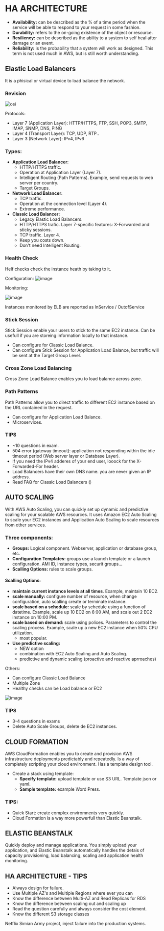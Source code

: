 # HA ARCHITECTURE

- **Availability:** can be described as the % of a time period when the service will be able to respond to your request in some fashion.
- **Durability:** refers to the on-going existence of the object or resource.
- **Resiliency:** can be described as the ability to a system to self heal after damage or an event.
- **Reliability:** is the probability that a system will work as designed. This term is not used much in AWS, but is still worth understanding.


## Elastic Load Balancers

It is a phisical or virtual device to load balance the network.


### Revision

![osi](https://user-images.githubusercontent.com/24825457/81094397-d1f89c80-8ed9-11ea-9354-0bff80cfa932.png)

Protocols:
  - Layer 7 (Application Layer): HTTP/HTTPS, FTP, SSH, POP3, SMTP, IMAP, SNMP, DNS, PING
  - Layer 4 (Transport Layer): TCP, UDP, RTP..
  - Layer 3 (Network Layer): IPv4, IPv6

### Types:

  - **Application Load Balancer:** 
    - HTTP/HTTPS traffic.
    - Operation at Application Layer (Layer 7).
    - Intelligent Routing (Path Patterns). Example, send requests to web server per country.
    - Target Groups.
  - **Network Load Balancer:** 
    - TCP traffic. 
    - Operation at the connection level (Layer 4).
    - Extreme performance.
  - **Classic Load Balancer:** 
    - Legacy Elastic Load Balancers.
    - HTTP/HTTPS trafic. Layer 7-specific features: X-Forwarded and sticky sessions.
    - TCP traffic. Layer 4.
    - Keep you costs down.
    - Don't need Intelligent Routing.

### Health Check

Helf checks check the instance heath by taking to it.
 
Configuration: 
![image](https://user-images.githubusercontent.com/24825457/81099716-babdad00-8ee1-11ea-8ffb-bcf36f553641.png)

Monitoring:

![image](https://user-images.githubusercontent.com/24825457/81100073-49322e80-8ee2-11ea-83ab-13257fb95fe7.png)

Instances monitored by ELB are reported as InService / OutofService 
 
### Stick Session

Stick Session enable your users to stick to the same EC2 instance. Can be usefull if you are storeing information locally to that instance.

  - Can configure for Classic Load Balance.
  - Can configure Stick Session for Application Load Balance, but traffic will be sent at the Target Group Level.
  
### Cross Zone Load Balancing

Cross Zone Load Balance enables you to load balance across zone.

### Path Patterns

Path Patterns allow you to direct traffic to different EC2 instance based on the URL contained in the request.

  - Can configure for Application Load Balance.
  - Microservices.

### TIPS
 - ~10 questions in exam.
 - 504 error (gateway timeout): application not responding within the idle timeout period (Web server layer or Database Layer).
 - If you need the IPv4 adderes of your end user, looock for the X-Forwarded-For header.
 - Load Balancers have their own DNS name. you are never given an IP address.
 - Read FAQ for Classic Load Balancers ()	

## AUTO SCALING

With AWS Auto Scaling, you can quickly set up dynamic and predictive scaling for your scalable AWS resources. It uses Amazon EC2 Auto Scaling to scale your EC2 instances and Application Auto Scaling to scale resources from other services.

### Three components:
  
  - **Groups:** Logical component. Webserver, application or database group, etc.
  - **Configuration Templates:** groups use a launch template or a launch configuration. AMI ID, instance types, securit groups...
  - **Scalling Options:** rules to scale groups.
  
#### Scalling Options:

  - **maintain current instance levels at all times**. Example, maintain 10 EC2.
  - **scale manually:** configure number of resource, when change configuration, auto scalling create or terminate instance.
  - **scale based on a schedule:** scale by schedule using a function of datetime. Example, scale up 10 EC2 on 6:00 AM, and scale out 2 EC2 instance on 10:00 PM. 
  - **scale based on demand:** scale using polices. Parameters to control the scaling process. Example, scale up a new EC2 instance when 50% CPU utilization.
    - most popular.
  - **Use predictive scaling:**
    - NEW option
    - combination with EC2 Auto Scaling and Auto Scaling.
    - predictive and dynamic scaling (proactive and reactive aprroaches)

Others:

  - Can configure Classic Load Balance
  - Multiple Zone
  - Healthy checks can be Load balance or EC2

![image](https://user-images.githubusercontent.com/24825457/81106420-ee9dd000-8eeb-11ea-8602-5afc9cb6c00d.png)


### TIPS

  - 3-4 questions in exams
  - Delete Auto Scale Groups, delete de EC2 instances.


## CLOUD FORMATION

AWS CloudFormation enables you to create and provision AWS infrastructure deployments predictably and repeatedly. Is a way of completely scripting your cloud environment. Has a template design tool.

  - Create a stack using template:
    - **Specify template:** upload template or use S3 URL. Template json or yaml.
    - **Sample template:** example Word Press.

### TIPS:
  - Quick Start: create complex enviromnents very quickly.
  - Cloud Formation is a way more powerfull than Elastic Beanstalk.


## ELASTIC BEANSTALK

Quickly deploy and manage applications. You simply upload your application, and Elastic Beanstalk automatically handles the detais of capacity provisioning, load balancing, scaling and application health monitoring.


## HA ARCHITECTURE - TIPS

  - Always design for failure.
  - Use Multiple AZ's and Multiple Regions where ever you can
  - Know the difference between Multi-AZ and Read Replicas for RDS
  - Know the difference between scaling out and scaling up
  - Read the question carefully and always consider the cost element.
  - Know the different S3 storage classes
    
Netflix Simian Army project, inject failure into the production systems.


